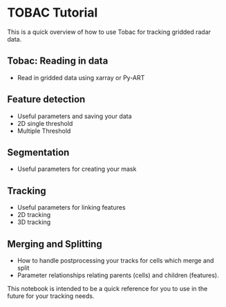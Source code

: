 # TOBAC Tutorial

This is a quick overview of how to use Tobac for tracking gridded radar data.

## Tobac: Reading in data 
- Read in gridded data using xarray or Py-ART

## Feature detection
- Useful parameters and saving your data
- 2D single threshold
- Multiple Threshold

## Segmentation 
- Useful parameters for creating your mask

## Tracking
- Useful parameters for linking features
- 2D tracking
- 3D tracking 

## Merging and Splitting
- How to handle postprocessing your tracks for cells which merge and split
- Parameter relationships relating parents (cells) and children (features). 

This notebook is intended to be a quick reference for you to use in the future for your tracking needs. 